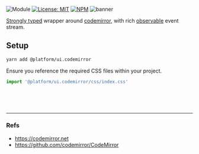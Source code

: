 ![Module](https://img.shields.io/badge/%40platform-ui.codemirror-%23EA4E7E.svg)
[![License: MIT](https://img.shields.io/badge/license-MIT-blue.svg)](https://opensource.org/licenses/MIT)
[![NPM](https://img.shields.io/npm/v/@platform/ui.codemirror.svg?colorB=blue&style=flat)](https://www.npmjs.com/package/@platform/ui.codemirror)
![banner](https://user-images.githubusercontent.com/185555/55036215-d15ac900-507e-11e9-9aa9-8b67a6162a62.png)


[Strongly typed](https://www.typescriptlang.org) wrapper around [codemirror](https://codemirror.net/), with rich [observable](https://www.learnrxjs.io) event stream.


## Setup
```bash
yarn add @platform/ui.codemirror
```

Ensure you reference the required CSS files within your project.

```typescript
import '@platform/ui.codemirror/css/index.css'
```

<p>&nbsp;<p>
<p>&nbsp;<p>

---

### Refs
- https://codemirror.net
- https://github.com/codemirror/CodeMirror
